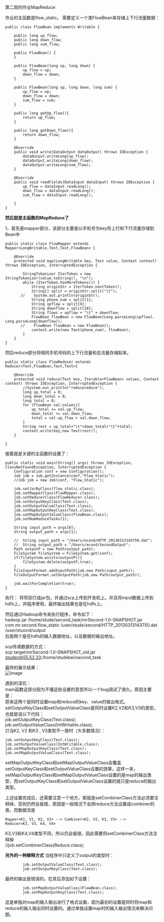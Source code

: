 第二周的作业MapReduce


作业的主函数是flow_static。
需要定义一个类FlowBean来存储上下行流量数据：
    
    public class FlowBean implements Writable {
    
        public long up_flow;
        public long down_flow;
        public long sum_flow;
    
        public FlowBean() {
        }
    
        public FlowBean(long up, long down) {
            up_flow = up;
            down_flow = down;
        }
    
        public FlowBean(long up, long down, long sum) {
            up_flow = up;
            down_flow = down;
            sum_flow = sum;
        }
    
        public long getUp_flow(){
            return up_flow;
        }
    
        public long getDown_flow(){
            return down_flow;
        }
    
        @Override
        public void write(DataOutput dataOutput) throws IOException {
            dataOutput.writeLong(up_flow);
            dataOutput.writeLong(down_flow);
            dataOutput.writeLong(sum_flow);
        }
    
        @Override
        public void readFields(DataInput dataInput) throws IOException {
            up_flow = dataInput.readLong();
            down_flow = dataInput.readLong();
            sum_flow = dataInput.readLong();
    
        }
    }


**然后就是主函数的MapReduce了**

1，首先是mapper部分，该部分主要是以手机号为key将上行和下行流量存储到Bean中
   
    public static class FlowMapper extends Mapper<LongWritable,Text,Text,FlowBean> {

        @Override
        protected void map(LongWritable key, Text value, Context context) throws IOException, InterruptedException {

            StringTokenizer IterToken = new StringTokenizer(value.toString(), "\n");
            while (IterToken.hasMoreTokens()) {
                String originStr = IterToken.nextToken();
                String[] split = originStr.split("\t");
           //    System.out.println(originStr);
                String phone_num = split[1];
                String upflow = split[9];
                String downflow = split[10];
                String flows = upflow + "\t" + downflow;
                FlowBean flowBean = new FlowBean(Long.parseLong(upflow), Long.parseLong(downflow));
           //    FlowBean flowBean = new FlowBean();
                context.write(new Text(phone_num), flowBean);
            }
        }
    }

    
然后reduce部分将相同手机号码的上下行流量和总流量存储起来。

    
    
    public static class FlowReducer extends Reducer<Text,FlowBean,Text,Text>{

        @Override
        protected void reduce(Text key, Iterable<FlowBean> values, Context context) throws IOException, InterruptedException {
            //System.out.println("reducereduce");
            long up_total = 0;
            long down_total = 0;
            long total = 0;
            for (FlowBean val:values){
                up_total += val.up_flow;
                down_total += val.down_flow;
                total = val.up_flow + val.down_flow;
            }
            String rest = up_total+"\t"+down_total+"\t"+total;
            context.write(key,new Text(rest));
        }

    }



接着就是关键的主函数的设置了：

    public static void main(String[] args) throws IOException, ClassNotFoundException, InterruptedException {
        Configuration conf = new Configuration();
        Job job = Job.getInstance(conf,"Flow_Static");
        //Job job = new Job(conf, "Flow_Static");

        job.setJarByClass(flow_static.class);
        job.setMapperClass(FlowMapper.class);
        job.setReducerClass(FlowReducer.class);
        job.setOutputKeyClass(Text.class);
        job.setOutputValueClass(Text.class);
        job.setMapOutputKeyClass(Text.class);
        job.setMapOutputValueClass(FlowBean.class);
        job.setNumReduceTasks(1);

        String input_path = args[0];
        String output_path = args[1];

        //  String input_path = "/Users/econd/HTTP_20130313143750.dat";
        //  String output_path = "/Users/econd/SecondOutput";
        Path outputP = new Path(output_path);
        FileSystem fileSystem = FileSystem.get(conf);
        if(fileSystem.exists(outputP)){
            fileSystem.delete(outputP,true);
        }
        FileInputFormat.addInputPath(job,new Path(input_path));
        FileOutputFormat.setOutputPath(job,new Path(output_path));

        job.waitForCompletion(true);
    }

执行：
将项目打成jar包，并通过scp上传到开发机上。并且将input数据上传到hdfs上，共程序使用，最终输出结果也是在hdfs上。

然后通过Hadoop命令来执行程序，命令如下：  
hadoop jar /home/stude/second_task/mrSecond-1.0-SNAPSHOT.jar com.mr.second.flow_static /user/stude/second/HTTP_20130313143750.dat /user/stuond/output  
后面两个是在hdfs的输入数据地址，以及数据的输出地址。

scp传递数据的方式：  
scp target/mrSecond-1.0-SNAPSHOT_old.jar  studen@55.52.33:/home/studebei/second_task

最终的展示结果：  
![image](https://user-images.githubusercontent.com/21261099/158055834-2cfe22ac-305f-4cfe-83f0-7b60bce94fb3.png)

遇到的深坑：  
main函数这部分因为不懂这些设置的意思所以一个bug调试了很久。原因主要是：  
原来这两个是同时设置map和reduce的key、value的输出格式。  
setOutputKeyClass和setOutputValueClass是同时设置K2,V2和K3,V3的类型，也就是说以下代码：  
job.setOutputKeyClass(Text.class);  
job.setOutputValueClass(IntWritable.class);  
2)当K2, V2 和K3 , V3类型不一致时（大多数情况）：  
    
    job.setOutputKeyClass(Text.class);
    job.setOutputValueClass(IntWritable.class);
    job.setMapOutputKeyClass(Text.class);
    job.setMapOutputValueClass(Text.class);

setMapOutputKeyClass和setMapOutputValueClass会覆盖setOutputKeyClass和setOutputValueClass设置的效果，这样一来，
setMapOutputKeyClass和setMapOutputValueClass设置的是map的输出类型，而setOutputKeyClass和setOutputValueClass设置的就只是reduce的输出类型。

上述设置完成后，还需要注意一个地方，那就是setCombinerClass方法必须要注释掉，否则仍然会报错，原因是一般情况下会把reduce方法设置成combiner的类，而数据流是

    Mapper<K1, V1, K2, V2> --> Combiner<K2, V2, K3, V3> -->
    Reducer<K3, V3, K4, V4>
K3,V3和K4,V4类型不同，所以仍会报错，因此需要将setCombinerClass方法注释掉  
//job.setCombinerClass(Reduce.class);

**另外的一种解释方式**
当程序中只定义了output的类型时：
    
            job.setOutputValueClass(Text.class);
            job.setOutputKeyClass(Text.class);
最终的输出是错误的。在其后添加如下设置：

            job.setMapOutputValueClass(FlowBean.class);
            job.setMapOutputKeyClass(Text.class);
这是单独对map的输入输出进行了格式设置，因为最初的设置是同时将map和reduce的输入输出同时设置的。通过单独设置map时的输入输出情况来解决问题。  
                    



